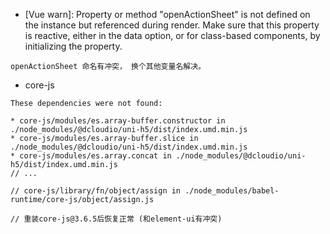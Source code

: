 - [Vue warn]: Property or method "openActionSheet" is not defined on the instance but referenced during render. Make sure that this property is reactive, either in the data option, or for class-based components, by initializing the property.

```
openActionSheet 命名有冲突， 换个其他变量名解决。
```

- core-js

```
These dependencies were not found:

* core-js/modules/es.array-buffer.constructor in ./node_modules/@dcloudio/uni-h5/dist/index.umd.min.js
* core-js/modules/es.array-buffer.slice in ./node_modules/@dcloudio/uni-h5/dist/index.umd.min.js
* core-js/modules/es.array.concat in ./node_modules/@dcloudio/uni-h5/dist/index.umd.min.js
// ...

// core-js/library/fn/object/assign in ./node_modules/babel-runtime/core-js/object/assign.js

// 重装core-js@3.6.5后恢复正常 (和element-ui有冲突)
```